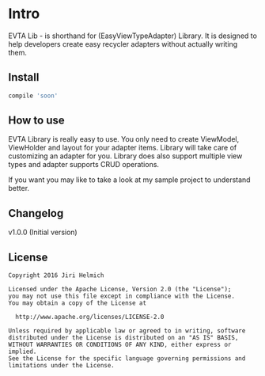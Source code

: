 # Intro
EVTA Lib - is shorthand for (EasyViewTypeAdapter) Library. It is designed to help developers create easy recycler adapters without actually writing them.

## Install

```groovy
compile 'soon' 
```

## How to use
EVTA Library is really easy to use. You only need to create ViewModel, ViewHolder and layout for your adapter items.
Library will take care of customizing an adapter for you.
Library does also support multiple view types and adapter supports CRUD operations.

If you want you may like to take a look at my sample project to understand better.

## Changelog

v1.0.0 (Initial version)

## License
```
Copyright 2016 Jiri Helmich

Licensed under the Apache License, Version 2.0 (the "License");
you may not use this file except in compliance with the License.
You may obtain a copy of the License at

  http://www.apache.org/licenses/LICENSE-2.0

Unless required by applicable law or agreed to in writing, software
distributed under the License is distributed on an "AS IS" BASIS,
WITHOUT WARRANTIES OR CONDITIONS OF ANY KIND, either express or implied.
See the License for the specific language governing permissions and
limitations under the License.
```
